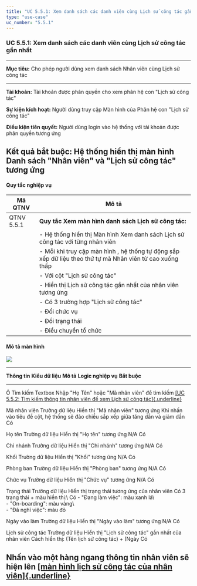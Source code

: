 ```yaml
---
title: "UC 5.5.1: Xem danh sách các danh viên cùng Lịch sử công tác gần nhất"
type: "use-case"
uc_number: "5.5.1"
---
```


### UC 5.5.1: Xem danh sách các danh viên cùng Lịch sử công tác gần nhất

  --------------------------------------------------------------------------------------------------------------
  **Mục tiêu:**               Cho phép người dùng xem danh sách Nhân viên cùng Lịch sử công tác
  --------------------------- ----------------------------------------------------------------------------------
  **Tài khoản:**              Tài khoản được phân quyền cho xem phân hệ con "Lịch sử công tác"

  **Sự kiện kích hoạt:**      Người dùng truy cập Màn hình của Phân hệ con "Lịch sử công tác"

  **Điều kiện tiên quyết:**   Người dùng login vào hệ thống với tài khoản được phân quyền tương ứng

  **Kết quả bắt buộc:**       Hệ thống hiển thị màn hình Danh sách "Nhân viên" và "Lịch sử công tác" tương ứng
  --------------------------------------------------------------------------------------------------------------

#### Quy tắc nghiệp vụ

| **Mã QTNV** | **Mô tả** |
| --- | --- |
| QTNV 5.5.1 | **Quy tắc Xem màn hình danh sách Lịch sử công tác:** |
|  | - Hệ thống hiển thị Màn hình Xem danh sách Lịch sử công tác với từng nhân viên |
|  | - Mỗi khi truy cập màn hình , hệ thống tự động sắp xếp dữ liệu theo thứ tự mã Nhân viên từ cao xuống thấp |
|  | - Với cột "Lịch sử công tác" |
|  | - Hiển thị Lịch sử công tác gần nhất của nhân viên tương ứng |
|  | - Có 3 trường hợp "Lịch sử công tác" |
|  | - Đổi chức vụ |
|  | - Đổi trạng thái |
|  | - Điều chuyển tổ chức |

#### Mô tả màn hình

![](media/image126.png)

  ----------------------------------------------------------------------------------------------------------------------------------------------------------------------------------------------------------------------------------------------------------------------------------------------------------------------------------------------------------------------------------------------------------------------------------------
  **Thông tin**                                                                                                                                                                                    **Kiểu dữ liệu**   **Mô tả**                                            **Logic nghiệp vụ**                                                                                                                              **Bắt buộc**
  ------------------------------------------------------------------------------------------------------------------------------------------------------------------------------------------------ ------------------ ---------------------------------------------------- ------------------------------------------------------------------------------------------------------------------------------------------------ --------------
  Ô Tìm kiếm                                                                                                                                                                                       Textbox            Nhập "Họ Tên" hoặc "Mã nhân viên" để tìm kiếm        [[UC 5.5.2: Tìm kiếm thông tin nhân viên để xem Lịch sử công tác]{.underline}](#uc-5.5.2-tìm-kiếm-thông-tin-nhân-viên-để-xem-lịch-sử-công-tác)   

  Mã nhân viên                                                                                                                                                                                     Trường dữ liệu     Hiển thị "Mã nhân viên" tương ứng                    Khi nhấn vào tiêu đề cột, hệ thống sẽ đảo chiều sắp xếp giữa tăng dần và giảm dần                                                                Có

  Họ tên                                                                                                                                                                                           Trường dữ liệu     Hiển thị "Họ tên" tương ứng                          N/A                                                                                                                                              Có

  Chi nhánh                                                                                                                                                                                        Trường dữ liệu     Hiển thị "Chi nhánh" tương ứng                       N/A                                                                                                                                              Có

  Khối                                                                                                                                                                                             Trường dữ liệu     Hiển thị "Khối" tương ứng                            N/A                                                                                                                                              Có

  Phòng ban                                                                                                                                                                                        Trường dữ liệu     Hiển thị "Phòng ban" tương ứng                       N/A                                                                                                                                              Có

  Chức vụ                                                                                                                                                                                          Trường dữ liệu     Hiển thị "Chức vụ" tương ứng                         N/A                                                                                                                                              Có

  Trạng thái                                                                                                                                                                                       Trường dữ liệu     Hiển thị trạng thái tương ứng của nhân viên          Có 3 trạng thái + màu hiển thị:\                                                                                                                 Có
                                                                                                                                                                                                                                                                           - "Đang làm việc": màu xanh lá\                                                                                                                  
                                                                                                                                                                                                                                                                           - "On-boarding": màu vàng\                                                                                                                       
                                                                                                                                                                                                                                                                           - "Đã nghỉ việc": màu đỏ                                                                                                                         

  Ngày vào làm                                                                                                                                                                                     Trường dữ liệu     Hiển thị "Ngày vào làm" tương ứng                    N/A                                                                                                                                              Có

  Lịch sử công tác                                                                                                                                                                                 Trường dữ liệu     Hiển thị "Lịch sử công tác" gần nhất của nhân viên   Cách hiển thị: (Tên lịch sử công tác) + (Ngày                                                                                                    Có

  Nhấn vào một hàng ngang thông tin nhân viên sẽ hiện lên [[màn hình lịch sử công tác của nhân viên]{.underline}](#uc-5.5.3-xem-lịch-sử-công-tác-của-một-nhân-viên-tất-cả-các-sự-kiện-liên-quan)                                                                                                                                                                                                                            
  ----------------------------------------------------------------------------------------------------------------------------------------------------------------------------------------------------------------------------------------------------------------------------------------------------------------------------------------------------------------------------------------------------------------------------------------
